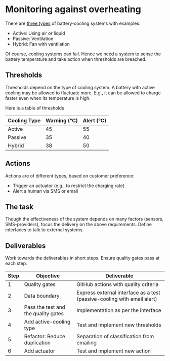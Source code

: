 # Monitoring against overheating

There are [three types](https://www.batterydesign.net/battery-thermal-management/) of battery-cooling systems with examples:

- Active: Using air or liquid
- Passive: Ventilation
- Hybrid: Fan with ventilation

Of course, cooling systems can fail. Hence we need a system to sense the battery temperature and take action when thresholds are breached.

## Thresholds

Thresholds depend on the type of cooling system. A battery with active cooling may be allowed to fluctuate more. E.g., it can be allowed to charge faster even when its temperature is high.

Here is a table of thresholds

| Cooling Type | Warning (°C) | Alert (°C) |
|--------------|--------------|------------|
| Active       | 45           | 55         |
| Passive      | 35           | 40         |
| Hybrid       | 38           | 50         |

## Actions

Actions are of different types, based on customer preference:

- Trigger an actuator (e.g., to restrict the charging rate)
- Alert a human via SMS or email

## The task

Though the effectiveness of the system depends on many factors (sensors, SMS-providers), focus the delivery on the above requirements. Define interfaces to talk to external systems.

## Deliverables

Work towards the deliverables in short steps. Ensure quality gates pass at each step.

| Step | Objective | Deliverable |
|------|-----------|-------------|
| 1 | Quality gates | GitHub actions with quality criteria |
| 2 | Data boundary | Express external interface as a test (passive-cooling with email alert) |
| 3 | Pass the test and the quality gates | Implementation as per the interface |
| 4 | Add active-cooling type | Test and implement new thresholds |
| 5 | Refactor: Reduce duplication | Separation of classification from emailing |
| 6 | Add actuator | Test and implement new action |
